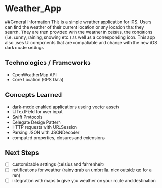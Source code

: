 # Weather_App

##General Information
This is a simple weather application for iOS. Users can find the weather of their current location or any location that they search. 
They are then provided with the weather in celsius, the conditions (i.e. sunny, raining, snowing etc.) as well as a corresponding icon.
This app also uses UI components that are compatiable and change with the new iOS dark mode settings.

## Technologies / Frameworks
- OpenWeatherMap API
- Core Location (GPS Data)

## Concepts Learned
- dark-mode enabled applications useing vector assets
- UITextField for user input
- Swift Protocols
- Delegate Design Pattern
- HTTP requests with URLSession
- Parsing JSON with JSONDecoder
- computed properties, closures and extensions

## Next Steps
- [ ] customizable settings (celsius and fahrenheit)
- [ ] notifications for weather (rainy grab an umbrella, nice outside go for a run)
- [ ] integration with maps to give you weather on your route and destination
